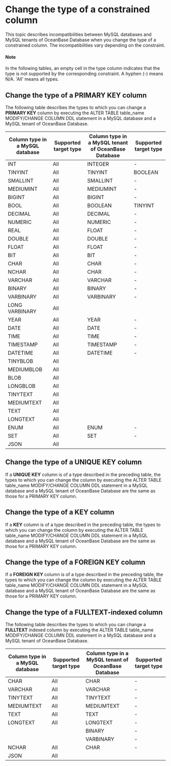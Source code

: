 # Change the type of a constrained column

This topic describes incompatibilities between MySQL databases and MySQL tenants of OceanBase Database when you change the type of a constrained column. The incompatibilities vary depending on the constraint.

  <main id="notice" type='explain'>
    <h4>Note</h4>
    <p>In the following tables, an empty cell in the type column indicates that the type is not supported by the corresponding constraint. A hyphen (-) means N/A. 'All' means all types. </p>
  </main>

## Change the type of a PRIMARY KEY column

The following table describes the types to which you can change a **PRIMARY KEY** column by executing the ALTER TABLE table_name MODIFY/CHANGE COLUMN DDL statement in a MySQL database and a MySQL tenant of OceanBase Database.

| Column type in a MySQL database | Supported target type | Column type in a MySQL tenant of OceanBase Database | Supported target type |
|----------------|-------------------------------------|--------------|-------------------------------------|
| INT | All | INTEGER | - |
| TINYINT | All | TINYINT | BOOLEAN |
| SMALLINT | All | SMALLINT | - |
| MEDIUMINT | All | MEDIUMINT | - |
| BIGINT | All | BIGINT | - |
| BOOL | All | BOOLEAN | TINYINT |
| DECIMAL | All | DECIMAL | - |
| NUMERIC | All | NUMERIC | - |
| REAL | All | FLOAT | - |
| DOUBLE | All | DOUBLE | - |
| FLOAT | All | FLOAT | - |
| BIT | All | BIT | - |
| CHAR | All | CHAR | - |
| NCHAR | All | CHAR | - |
| VARCHAR | All | VARCHAR | - |
| BINARY | All | BINARY | - |
| VARBINARY | All | VARBINARY | - |
| LONG VARBINARY | All |              |                                     |
| YEAR | All | YEAR | - |
| DATE | All | DATE | - |
| TIME | All | TIME | - |
| TIMESTAMP | All | TIMESTAMP | - |
| DATETIME | All | DATETIME | - |
| TINYBLOB | All |              |                                     |
| MEDIUMBLOB | All |              |                                     |
| BLOB | All |              |                                     |
| LONGBLOB | All |              |                                     |
| TINYTEXT | All |              |                                     |
| MEDIUMTEXT | All |              |                                     |
| TEXT | All |              |                                     |
| LONGTEXT | All |              |                                     |
| ENUM | All | ENUM | - |
| SET | All | SET | - |
| JSON | All |              |                                     |

## Change the type of a UNIQUE KEY column

If a **UNIQUE KEY** column is of a type described in the preceding table, the types to which you can change the column by executing the ALTER TABLE table_name MODIFY/CHANGE COLUMN DDL statement in a MySQL database and a MySQL tenant of OceanBase Database are the same as those for a PRIMARY KEY column.

## Change the type of a KEY column

If a **KEY** column is of a type described in the preceding table, the types to which you can change the column by executing the ALTER TABLE table_name MODIFY/CHANGE COLUMN DDL statement in a MySQL database and a MySQL tenant of OceanBase Database are the same as those for a PRIMARY KEY column.

## Change the type of a FOREIGN KEY column

If a **FOREIGN KEY** column is of a type described in the preceding table, the types to which you can change the column by executing the ALTER TABLE table_name MODIFY/CHANGE COLUMN DDL statement in a MySQL database and a MySQL tenant of OceanBase Database are the same as those for a PRIMARY KEY column.

## Change the type of a FULLTEXT-indexed column

The following table describes the types to which you can change a **FULLTEXT** indexed column by executing the ALTER TABLE table_name MODIFY/CHANGE COLUMN DDL statement in a MySQL database and a MySQL tenant of OceanBase Database.

| Column type in a MySQL database | Supported target type | Column type in a MySQL tenant of OceanBase Database | Supported target type |
|----------------|-------------------------------------|--------------|-------------------------------------|
| CHAR | All | CHAR | - |
| VARCHAR | All | VARCHAR | - |
| TINYTEXT | All | TINYTEXT | - |
| MEDIUMTEXT | All | MEDIUMTEXT | - |
| TEXT | All | TEXT | - |
| LONGTEXT | All | LONGTEXT | - |
|            |                                        | BINARY | - |
|            |                                        | VARBINARY | - |
| NCHAR | All | CHAR | - |
| JSON | All |              |                                        |

